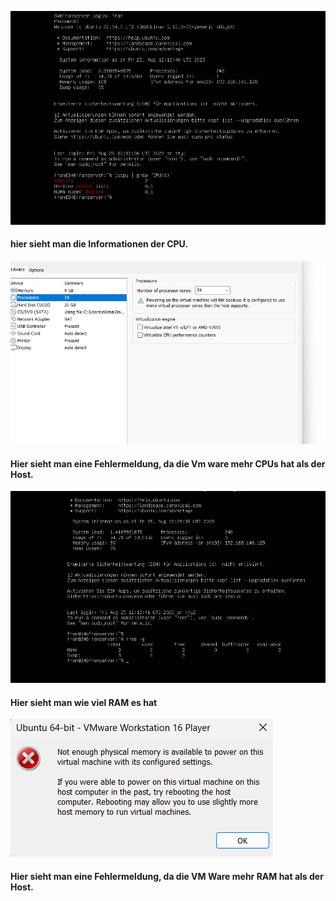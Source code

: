 ![Alt-Text](/KN01/img/bild1.png)

#### hier sieht man die Informationen der CPU.

![Alt-Text](/KN01/img/bild2.png)

#### Hier sieht man eine Fehlermeldung, da die Vm ware mehr CPUs hat als der Host.

![Alt-Text](/KN01/img/bild3.png)

#### Hier sieht man wie viel RAM es hat

![Alt-Text](/KN01/img/bild4.png)

#### Hier sieht man eine Fehlermeldung, da die VM Ware mehr RAM hat als der Host.
